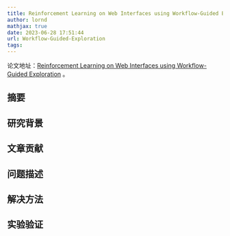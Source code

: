 ```yaml
---
title: Reinforcement Learning on Web Interfaces using Workflow-Guided Exploration
author: lornd
mathjax: true
date: 2023-06-28 17:51:44
url: Workflow-Guided-Exploration
tags:
---
```


论文地址：[Reinforcement Learning on Web Interfaces using Workflow-Guided Exploration](https://readpaper.com/paper/2963888186) 。

## 摘要

## 研究背景

## 文章贡献

## 问题描述

## 解决方法

## 实验验证